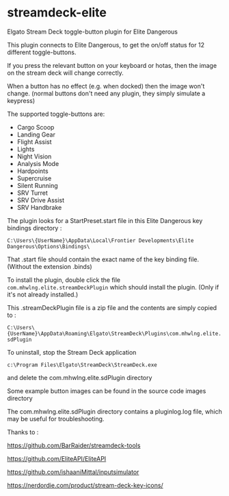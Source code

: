 # streamdeck-elite
Elgato Stream Deck toggle-button plugin for Elite Dangerous

This plugin connects to Elite Dangerous, to get the on/off status for 12 different toggle-buttons.

If you press the relevant button on your keyboard or hotas, then the image on the stream deck will change correctly.

When a button has no effect (e.g. when docked) then the image won't change.
(normal buttons don't need any plugin, they simply simulate a keypress)

The supported toggle-buttons are:
- Cargo Scoop
- Landing Gear
- Flight Assist
- Lights
- Night Vision
- Analysis Mode
- Hardpoints
- Supercruise
- Silent Running
- SRV Turret
- SRV Drive Assist
- SRV Handbrake

The plugin looks for a StartPreset.start file in this Elite Dangerous key bindings directory :

`C:\Users\{UserName}\AppData\Local\Frontier Developments\Elite Dangerous\Options\Bindings\`

That .start file should contain the exact name of the key binding file. (Without the extension .binds)

To install the plugin, double click the file `com.mhwlng.elite.streamDeckPlugin` which should install the plugin.
(Only if it's not already installed.)

This .streamDeckPlugin file is a zip file and the contents are simply copied to :

`C:\Users\{UserName}\AppData\Roaming\Elgato\StreamDeck\Plugins\com.mhwlng.elite.sdPlugin`

To uninstall, stop the Stream Deck application 

`c:\Program Files\Elgato\StreamDeck\StreamDeck.exe`

and delete the com.mhwlng.elite.sdPlugin directory

Some example button images can be found in the source code images directory

The com.mhwlng.elite.sdPlugin directory contains a pluginlog.log file, which may be useful for troubleshooting.


Thanks to :

https://github.com/BarRaider/streamdeck-tools

https://github.com/EliteAPI/EliteAPI

https://github.com/ishaaniMittal/inputsimulator

https://nerdordie.com/product/stream-deck-key-icons/

